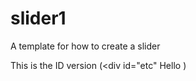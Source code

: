 # slider1
A template for how to create a slider

This is the ID version (<div id="etc" Hello </div>)
